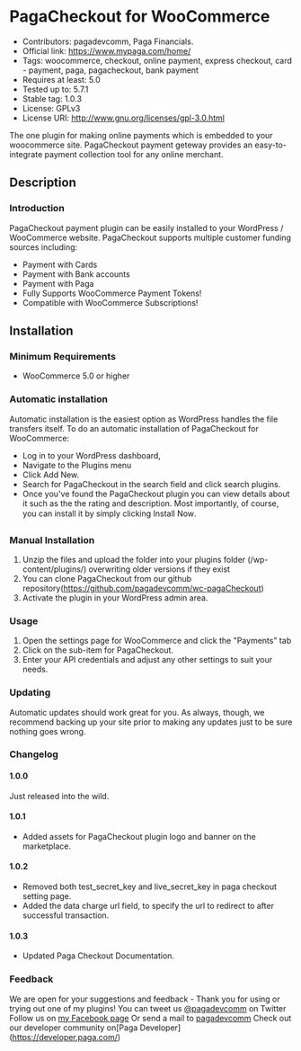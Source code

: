 # PagaCheckout for WooCommerce

- Contributors: pagadevcomm, Paga Financials.
- Official link: https://www.mypaga.com/home/
- Tags: woocommerce, checkout, online payment, express checkout, card - payment, paga, pagacheckout, bank payment
- Requires at least: 5.0
- Tested up to: 5.7.1
- Stable tag: 1.0.3
- License: GPLv3
- License URI: http://www.gnu.org/licenses/gpl-3.0.html

The one plugin for making online payments which is embedded to your woocommerce site. PagaCheckout payment geteway provides
an easy-to-integrate payment collection tool for any online merchant.

## Description

### Introduction

PagaCheckout payment plugin can be easily installed to your WordPress / WooCommerce website. PagaCheckout supports multiple customer funding sources including:

* Payment with Cards
* Payment with Bank accounts
* Payment with Paga
* Fully Supports WooCommerce Payment Tokens!
* Compatible with WooCommerce Subscriptions!

## Installation

### Minimum Requirements

* WooCommerce 5.0 or higher

### Automatic installation

Automatic installation is the easiest option as WordPress handles the file transfers itself. To do an automatic installation of PagaCheckout for WooCommerce:

* Log in to your WordPress dashboard,
* Navigate to the Plugins menu
* Click Add New.
* Search for PagaCheckout in the search field and click search plugins.
* Once you've found the PagaCheckout plugin you can view details about it such as the the rating and description. Most importantly, of course, you can install it by simply clicking Install Now.

### Manual Installation

1. Unzip the files and upload the folder into your plugins folder (/wp-content/plugins/) overwriting older versions if they exist
2. You can clone PagaCheckout from our github repository(https://github.com/pagadevcomm/wc-pagaCheckout)
3. Activate the plugin in your WordPress admin area.

### Usage

1. Open the settings page for WooCommerce and click the "Payments" tab
2. Click on the sub-item for PagaCheckout.
3. Enter your API credentials and adjust any other settings to suit your needs.

### Updating

Automatic updates should work great for you.  As always, though, we recommend backing up your site prior to making any updates just to be sure nothing goes wrong.

### Changelog

#### 1.0.0

Just released into the wild.

#### 1.0.1

* Added assets for PagaCheckout plugin logo and banner on the marketplace.

#### 1.0.2

* Removed both test_secret_key and live_secret_key in paga checkout setting page.
* Added the data charge url field, to specify the url to redirect to after successful transaction.

#### 1.0.3

* Updated  Paga Checkout Documentation.


### Feedback

We are  open for your suggestions and feedback - Thank you for using or trying out one of my plugins!
You can tweet us [@pagadevcomm](http://twitter.com/#!/pagadevcomm) on Twitter
Follow us on [my Facebook page](http://www.facebook.com/pagadevcomm)
Or send a mail to [pagadevcomm](devcomm@paga.com)
Check out our developer community on[Paga Developer] (https://developer.paga.com/)
